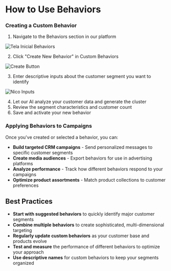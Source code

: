 # How to Use Behaviors

### Creating a Custom Behavior

1. Navigate to the Behaviors section in our platform

![Tela Inicial Behaviors](/img/tela1-behaviors.png)

2. Click "Create New Behavior" in Custom Behaviors

![Create Button](/img/tela2-behaviors.png)

3. Enter descriptive inputs about the customer segment you want to identify

![Nico Inputs](/img/tela3-behaviors.png)

4. Let our AI analyze your customer data and generate the cluster
5. Review the segment characteristics and customer count
6. Save and activate your new behavior

### Applying Behaviors to Campaigns

Once you've created or selected a behavior, you can:

- **Build targeted CRM campaigns** - Send personalized messages to specific customer segments
- **Create media audiences** - Export behaviors for use in advertising platforms
- **Analyze performance** - Track how different behaviors respond to your campaigns
- **Optimize product assortments** - Match product collections to customer preferences

## Best Practices

- **Start with suggested behaviors** to quickly identify major customer segments
- **Combine multiple behaviors** to create sophisticated, multi-dimensional targeting
- **Regularly update custom behaviors** as your customer base and products evolve
- **Test and measure** the performance of different behaviors to optimize your approach
- **Use descriptive names** for custom behaviors to keep your segments organized
